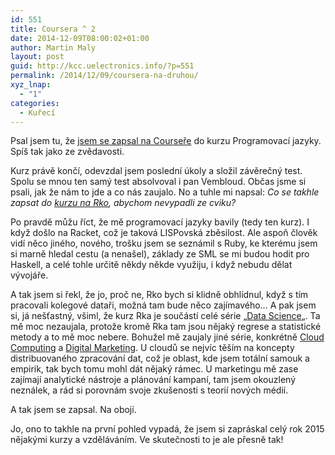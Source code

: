 ```yaml
---
id: 551
title: Coursera ^ 2
date: 2014-12-09T08:00:02+01:00
author: Martin Maly
layout: post
guid: http://kcc.uelectronics.info/?p=551
permalink: /2014/12/09/coursera-na-druhou/
xyz_lnap:
  - "1"
categories:
  - Kuřecí
---
```

Psal jsem tu, že [jsem se zapsal na Courseře](http://kcc.uelectronics.info/2014/10/18/coursera/ "Coursera") do kurzu Programovací jazyky. Spíš tak jako ze zvědavosti.

Kurz právě končí, odevzdal jsem poslední úkoly a složil závěrečný test. Spolu se mnou ten samý test absolvoval i pan Vembloud. Občas jsme si psali, jak že nám to jde a co nás zaujalo. No a tuhle mi napsal: _Co se takhle zapsat do [kurzu na Rko](https://class.coursera.org/rprog-016), abychom nevypadli ze cviku?_

Po pravdě můžu říct, že mě programovací jazyky bavily (tedy ten kurz). I když došlo na Racket, což je taková LISPovská zběsilost. Ale aspoň člověk vidí něco jiného, nového, trošku jsem se seznámil s Ruby, ke kterému jsem si marně hledal cestu (a nenašel), základy ze SML se mi budou hodit pro Haskell, a celé tohle určitě někdy někde využiju, i když nebudu dělat vývojáře.

A tak jsem si řekl, že jo, proč ne, Rko bych si klidně obhlídnul, když s tím pracovali kolegové dataři, možná tam bude něco zajímavého&#8230; A pak jsem si, já nešťastný, všiml, že kurz Rka je součástí celé série &#8222;[Data Science](https://www.coursera.org/specialization/jhudatascience/1?utm_medium=kcc.misantrop.info)&#8222;. Ta mě moc nezaujala, protože kromě Rka tam jsou nějaký regrese a statistické metody a to mě moc nebere. Bohužel mě zaujaly jiné série, konkrétně [Cloud Computing](https://www.coursera.org/specialization/cloudcomputing/19) a [Digital Marketing](https://www.coursera.org/specialization/digitalmarketing/21). U cloudů se nejvíc těším na koncepty distribuovaného zpracování dat, což je oblast, kde jsem totální samouk a empirik, tak bych tomu mohl dát nějaký rámec. U marketingu mě zase zajímají analytické nástroje a plánování kampaní, tam jsem okouzlený neználek, a rád si porovnám svoje zkušenosti s teorií nových médií.

A tak jsem se zapsal. Na obojí.

Jo, ono to takhle na první pohled vypadá, že jsem si zapráskal celý rok 2015 nějakými kurzy a vzděláváním. Ve skutečnosti to je ale přesně tak!